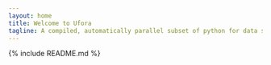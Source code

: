 ```yaml
---
layout: home
title: Welcome to Ufora
tagline: A compiled, automatically parallel subset of python for data science and numerical computing.
---
```


{% include README.md %}
